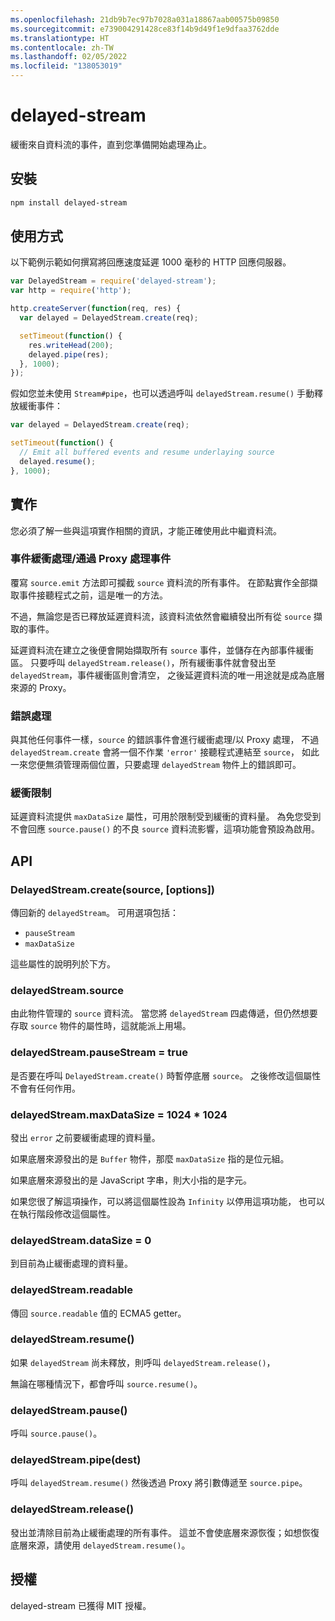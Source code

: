 ```yaml
---
ms.openlocfilehash: 21db9b7ec97b7028a031a18867aab00575b09850
ms.sourcegitcommit: e739004291428ce83f14b9d49f1e9dfaa3762dde
ms.translationtype: HT
ms.contentlocale: zh-TW
ms.lasthandoff: 02/05/2022
ms.locfileid: "138053019"
---
```

# <a name="delayed-stream"></a>delayed-stream

緩衝來自資料流的事件，直到您準備開始處理為止。

## <a name="installation"></a>安裝

``` bash
npm install delayed-stream
```

## <a name="usage"></a>使用方式

以下範例示範如何撰寫將回應速度延遲 1000 毫秒的 HTTP 回應伺服器。

``` javascript
var DelayedStream = require('delayed-stream');
var http = require('http');

http.createServer(function(req, res) {
  var delayed = DelayedStream.create(req);

  setTimeout(function() {
    res.writeHead(200);
    delayed.pipe(res);
  }, 1000);
});
```

假如您並未使用 `Stream#pipe`，也可以透過呼叫 `delayedStream.resume()` 手動釋放緩衝事件：

``` javascript
var delayed = DelayedStream.create(req);

setTimeout(function() {
  // Emit all buffered events and resume underlaying source
  delayed.resume();
}, 1000);
```

## <a name="implementation"></a>實作

您必須了解一些與這項實作相關的資訊，才能正確使用此中繼資料流。

### <a name="event-buffering--proxying"></a>事件緩衝處理/通過 Proxy 處理事件

覆寫 `source.emit` 方法即可攔截 `source` 資料流的所有事件。 在節點實作全部擷取事件接聽程式之前，這是唯一的方法。

不過，無論您是否已釋放延遲資料流，該資料流依然會繼續發出所有從 `source` 擷取的事件。

延遲資料流在建立之後便會開始擷取所有 `source` 事件，並儲存在內部事件緩衝區。 只要呼叫 `delayedStream.release()`，所有緩衝事件就會發出至 `delayedStream`，事件緩衝區則會清空， 之後延遲資料流的唯一用途就是成為底層來源的 Proxy。

### <a name="error-handling"></a>錯誤處理

與其他任何事件一樣，`source` 的錯誤事件會進行緩衝處理/以 Proxy 處理，
不過 `delayedStream.create` 會將一個不作業 `'error'` 接聽程式連結至 `source`， 如此一來您便無須管理兩個位置，只要處理 `delayedStream` 物件上的錯誤即可。

### <a name="buffer-limits"></a>緩衝限制

延遲資料流提供 `maxDataSize` 屬性，可用於限制受到緩衝的資料量。 為免您受到不會回應 `source.pause()` 的不良 `source` 資料流影響，這項功能會預設為啟用。

## <a name="api"></a>API

### <a name="delayedstreamcreatesource-options"></a>DelayedStream.create(source, [options])

傳回新的 `delayedStream`。 可用選項包括：

* `pauseStream`
* `maxDataSize`

這些屬性的說明列於下方。

### <a name="delayedstreamsource"></a>delayedStream.source

由此物件管理的 `source` 資料流。 當您將 `delayedStream` 四處傳遞，但仍然想要存取 `source` 物件的屬性時，這就能派上用場。

### <a name="delayedstreampausestream--true"></a>delayedStream.pauseStream = true

是否要在呼叫 `DelayedStream.create()` 時暫停底層 `source`。 之後修改這個屬性不會有任何作用。

### <a name="delayedstreammaxdatasize--1024--1024"></a>delayedStream.maxDataSize = 1024 * 1024

發出 `error` 之前要緩衝處理的資料量。

如果底層來源發出的是 `Buffer` 物件，那麼 `maxDataSize` 指的是位元組。

如果底層來源發出的是 JavaScript 字串，則大小指的是字元。

如果您很了解這項操作，可以將這個屬性設為 `Infinity` 以停用這項功能， 也可以在執行階段修改這個屬性。

### <a name="delayedstreamdatasize--0"></a>delayedStream.dataSize = 0

到目前為止緩衝處理的資料量。

### <a name="delayedstreamreadable"></a>delayedStream.readable

傳回 `source.readable` 值的 ECMA5 getter。

### <a name="delayedstreamresume"></a>delayedStream.resume()

如果 `delayedStream` 尚未釋放，則呼叫 `delayedStream.release()`，

無論在哪種情況下，都會呼叫 `source.resume()`。

### <a name="delayedstreampause"></a>delayedStream.pause()

呼叫 `source.pause()`。

### <a name="delayedstreampipedest"></a>delayedStream.pipe(dest)

呼叫 `delayedStream.resume()` 然後透過 Proxy 將引數傳遞至 `source.pipe`。

### <a name="delayedstreamrelease"></a>delayedStream.release()

發出並清除目前為止緩衝處理的所有事件。 這並不會使底層來源恢復；如想恢復底層來源，請使用 `delayedStream.resume()`。

## <a name="license"></a>授權

delayed-stream 已獲得 MIT 授權。
